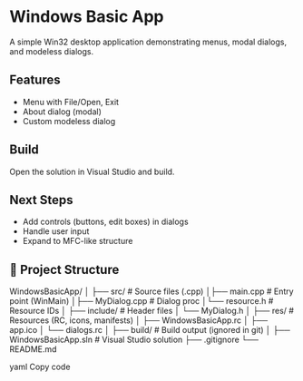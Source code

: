 # Windows Basic App

A simple Win32 desktop application demonstrating menus, modal dialogs, and modeless dialogs.

## Features
- Menu with File/Open, Exit
- About dialog (modal)
- Custom modeless dialog

## Build
Open the solution in Visual Studio and build.

## Next Steps
- Add controls (buttons, edit boxes) in dialogs
- Handle user input
- Expand to MFC-like structure
## 📂 Project Structure
WindowsBasicApp/
│
├── src/ # Source files (.cpp)
│├── main.cpp # Entry point (WinMain)
│├── MyDialog.cpp # Dialog proc
│└── resource.h # Resource IDs
│
├── include/ # Header files
│ └── MyDialog.h
│
├── res/ # Resources (RC, icons, manifests)
│ ├── WindowsBasicApp.rc
│ ├── app.ico
│ └── dialogs.rc
│
├── build/ # Build output (ignored in git)
│
├── WindowsBasicApp.sln # Visual Studio solution
├── .gitignore
└── README.md




yaml
Copy code
